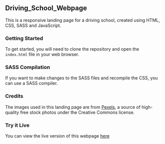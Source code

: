 ## Driving_School_Webpage

This is a responsive landing page for a driving school, created using HTML, CSS, SASS and JavaScript.

### Getting Started
To get started, you will need to clone the repository and open the `index.html` file in your web browser.

### SASS Compilation
If you want to make changes to the SASS files and recompile the CSS, you can use a SASS compiler.

### Credits

The images used in this landing page are from [Pexels](https://www.pexels.com/creative-commons-images/), a source of high-quality free stock photos under the Creative Commons license.

### Try it Live

You can view the live version of this webpage [here](https://mmathew4788.github.io/Driving_School_Webpage/)

